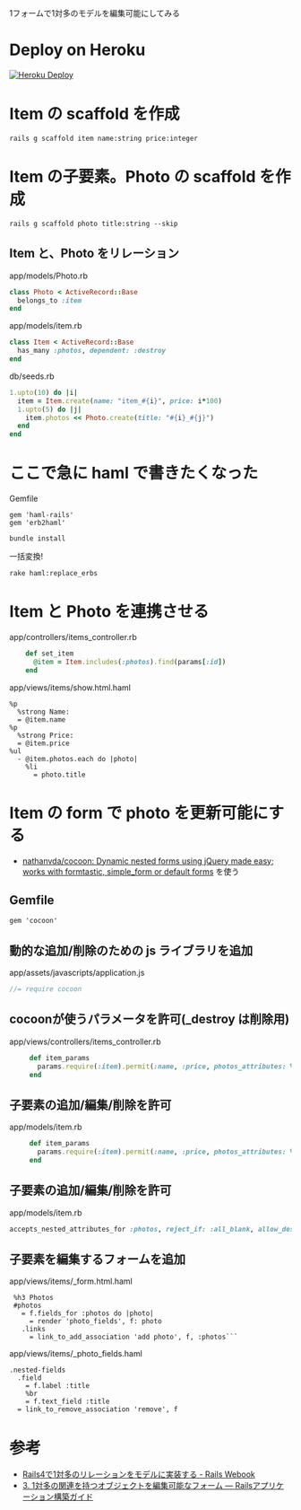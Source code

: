1フォームで1対多のモデルを編集可能にしてみる

# Deploy on Heroku

[![Heroku Deploy](https://www.herokucdn.com/deploy/button.png)](https://heroku.com/deploy?template=https://github.com/kasei-san/relation_form_sample)

# Item の scaffold を作成

```
rails g scaffold item name:string price:integer
```

# Item の子要素。Photo の scaffold を作成

```
rails g scaffold photo title:string --skip
```

## Item と、Photo をリレーション

app/models/Photo.rb

```ruby
class Photo < ActiveRecord::Base
  belongs_to :item
end
```

app/models/item.rb

```ruby
class Item < ActiveRecord::Base
  has_many :photos, dependent: :destroy
end
```

db/seeds.rb

```ruby
1.upto(10) do |i|
  item = Item.create(name: "item_#{i}", price: i*100)
  1.upto(5) do |j|
    item.photos << Photo.create(title: "#{i}_#{j}")
  end
end
```

# ここで急に haml で書きたくなった

Gemfile

```
gem 'haml-rails'
gem 'erb2haml'
```

```
bundle install
```

一括変換!

```
rake haml:replace_erbs
```

# Item と Photo を連携させる

app/controllers/items_controller.rb

```ruby
    def set_item
      @item = Item.includes(:photos).find(params[:id])
    end
```

app/views/items/show.html.haml

```haml
%p
  %strong Name:
  = @item.name
%p
  %strong Price:
  = @item.price
%ul
  - @item.photos.each do |photo|
    %li
      = photo.title
```

# Item の form で photo を更新可能にする

- [nathanvda/cocoon: Dynamic nested forms using jQuery made easy; works with formtastic, simple_form or default forms](https://github.com/nathanvda/cocoon) を使う

##  Gemfile

```Gemfile
gem 'cocoon'
```

## 動的な追加/削除のための js ライブラリを追加

app/assets/javascripts/application.js

```javascript
//= require cocoon
```

## cocoonが使うパラメータを許可(_destroy は削除用)

app/views/controllers/items_controller.rb

```ruby
     def item_params
       params.require(:item).permit(:name, :price, photos_attributes: %i[id title _destroy])
     end
```

## 子要素の追加/編集/削除を許可

app/models/item.rb


```ruby
     def item_params
       params.require(:item).permit(:name, :price, photos_attributes: %i[id title _destroy])
     end
```

## 子要素の追加/編集/削除を許可

app/models/item.rb

```ruby
accepts_nested_attributes_for :photos, reject_if: :all_blank, allow_destroy: true
```

## 子要素を編集するフォームを追加

app/views/items/_form.html.haml

```haml
 %h3 Photos
 #photos
   = f.fields_for :photos do |photo|
     = render 'photo_fields', f: photo
   .links
     = link_to_add_association 'add photo', f, :photos```
```

app/views/items/_photo_fields.haml

```haml
.nested-fields
  .field
    = f.label :title
    %br
    = f.text_field :title
  = link_to_remove_association 'remove', f
```

# 参考

- [Rails4で1対多のリレーションをモデルに実装する - Rails Webook](http://ruby-rails.hatenadiary.com/entry/20141203/1417601540)
- [3. 1対多の関連を持つオブジェクトを編集可能なフォーム — Railsアプリケーション構築ガイド](http://rails.densan-labs.net/form/relation_register_form.html)
